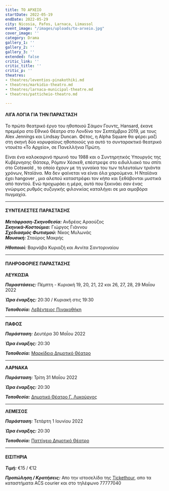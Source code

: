 ```yaml
---
title: ΤΟ ΑΡΧΕΙΟ
startDate: 2022-05-19
endDate: 2022-05-29
city: Nicosia, Pafos, Larnaca, Limassol
event_image: "/images/uploads/to-arxeio.jpg"
cover_image: ''
category: Drama
gallery_1: ''
gallery_2: ''
gallery_3: ''
extended: false
critic_link: ''
critic_title: ''
critic_p: ''
theatres:
- theatres/leventios-pinakothiki.md
- theatres/markidio-theatro.md
- theatres/larnaca-municipal-theatre.md
- theatres/patticheio-theatro.md

---
```

#### ΛΙΓΑ ΛΟΓΙΑ ΓΙΑ ΤΗΝ ΠΑΡΑΣΤΑΣΗ

Το πρώτο θεατρικό έργο του ηθοποιού Σάιμον Γουντς, Hansard, έκανε πρεμιέρα στο Εθνικό Θέατρο στο Λονδίνο τον Σεπτέμβριο 2019, με τους Alex Jennings και Lindsay Duncan. Φέτος, η Alpha Square θα φέρει μαζί στη σκηνή δύο κορυφαίους ηθοποιούς για αυτό το συνταρακτικό θεατρικό ντουέτο «Το Αρχείο», σε Πανελλήνια Πρώτη.

Είναι ένα καλοκαιρινό πρωινό του 1988 και ο Συντηρητικός Υπουργός της Κυβέρνησης Θάτσερ, Ρόμπιν Χέσκεθ, επέστρεψε στο ειδυλλιακό του σπίτι στο Cotswold , το οποίο έχουν με τη γυναίκα του των τελευταίων τριάντα χρόνων, Νταϊάνα. Μα δεν φαίνεται να είναι όλα χαρούμενα. Η Νταϊάνα έχει hangover , μια αλεπού καταστρέφει τον κήπο και ξεθάβονται μυστικά από παντού. Ενώ προχωράει η μέρα, αυτό που ξεκινάει σαν ένας γνώριμος ρυθμός συζυγικής φιλονικίας καταλήγει σε μια αιμοβόρα πυγμαχία.

***

#### ΣΥΝΤΕΛΕΣΤΕΣ ΠΑΡΑΣΤΑΣΗΣ

**_Μετάφραση-Σκηνοθεσία:_** Ανδρέας Αραούζος  
**_Σκηνικά-Κοστούμια:_** Γιώργος Γιάννου  
**_Σχεδιασμός Φωτισμού:_** Νίκος Μυλωνάς  
**_Μουσική:_** Σταύρος Μακρής

**_Ηθοποιοί:_** Βαρνάβα Κυριαζή και Αννίτα Σαντοριναίου

***

#### ΠΛΗΡΟΦΟΡΙΕΣ ΠΑΡΑΣΤΑΣΗΣ

**ΛΕΥΚΩΣΙΑ**

**_Παραστάσεις:_** Πέμπτη - Κυριακή 19, 20, 21, 22 και 26, 27, 28, 29 Μαΐου 2022

**_Ώρα έναρξης:_** 20:30 / Κυριακή στις 19:30

**_Τοποθεσία:_** [Λεβέντειος Πινακοθήκη](https://www.google.com/maps/place/A.+G.+Leventis+Gallery/@35.169375,33.3561196,17z/data=!3m1!4b1!4m5!3m4!1s0x14de1750c7736f87:0x20e4977b50ce11ac!8m2!3d35.1693305!4d33.3585694 "Λεβέντειος πινακοθήκη")

***

**ΠΑΦΟΣ**

**_Παράσταση:_** Δευτέρα 30 Μαΐου 2022

**_Ώρα έναρξης:_** 20:30

**_Τοποθεσία:_** [Μαρκίδειο Δημοτικό Θέατρο](https://www.google.com/maps/place/Markideio+Theatre/@34.7781598,32.4210447,17z/data=!3m1!4b1!4m5!3m4!1s0x14e706f5450bd66d:0x68a598c2c5136439!8m2!3d34.7781101!4d32.4232146 "Μαρκίδειο Δημοτικό Θέατρο")

***

**ΛΑΡΝΑΚΑ**

**_Παράσταση:_** Τρίτη 31 Μαΐου 2022

**_Ώρα έναρξης:_** 20:30

**_Τοποθεσία:_** [Δημοτικό Θέατρο Γ. Λυκούργος](https://www.google.com/maps/place/%CE%94%CE%B7%CE%BC%CE%BF%CF%84%CE%B9%CE%BA%CE%BF+%CE%98%CE%B5%CE%B1%CF%84%CF%81%CE%BF+%CE%9B%CE%B1%CF%81%CE%BD%CE%B1%CE%BA%CE%B1%CF%82/@34.9079974,33.6075712,13.86z/data=!4m9!1m2!2m1!1zzrTOt868zr_PhM65zrrOvyDOuM61zrHPhM-Bzr8gzrPOuc-Oz4HOs86_z4IgzrvPhc66zr_Phc-BzrPOv8-C!3m5!1s0x14e08357d0583743:0x9596f1dd1e03bce6!8m2!3d34.9160535!4d33.6263961!15sCj_OtM63zrzOv8-EzrnOus6_IM64zrXOsc-Ez4HOvyDOs865z47Pgc6zzr_PgiDOu8-FzrrOv8-Fz4HOs86_z4JaQSI_zrTOt868zr_PhM65zrrOvyDOuM61zrHPhM-Bzr8gzrPOuc-Oz4HOs86_z4MgzrvPhc66zr_Phc-BzrPOv8-DkgEXcGVyZm9ybWluZ19hcnRzX3RoZWF0ZXKaASNDaFpEU1VoTk1HOW5TMFZKUTBGblNVUTJlRFZQVUdKQkVBRQ "Δημοτικό Θέατρο Γ. Λυκουργος")

***

**ΛΕΜΕΣΟΣ**

**_Παράσταση:_** Τετάρτη 1 Ιουνίου 2022

**_Ώρα έναρξης:_** 20:30

**_Τοποθεσία:_** [Παττίχειο Δημοτικό Θέατρο](https://www.google.com/maps/place/%CE%A0%CE%B1%CF%84%CF%84%CE%AF%CF%87%CE%B5%CE%B9%CE%BF+%CE%94%CE%B7%CE%BC%CE%BF%CF%84%CE%B9%CE%BA%CF%8C+%CE%98%CE%AD%CE%B1%CF%84%CF%81%CE%BF/@34.6808931,33.0414947,17z/data=!3m1!4b1!4m5!3m4!1s0x14e7330e3a40b37f:0xa33ce6e4d7f4bc8!8m2!3d34.6808931!4d33.0436834 "Παττίχειο Λεμεσός")

***

#### ΕΙΣΙΤΗΡΙΑ

**_Τιμή:_** €15 / €12

**_Προπώληση / Κρατήσεις:_** Απο την ιστοσελίδα της [Tickethour](https://shop.tickethour.com/ticketmaster_se_3804.html "Tickethour"), απο τα καταστήματα ACS courier και στο τηλέφωνο 77777040